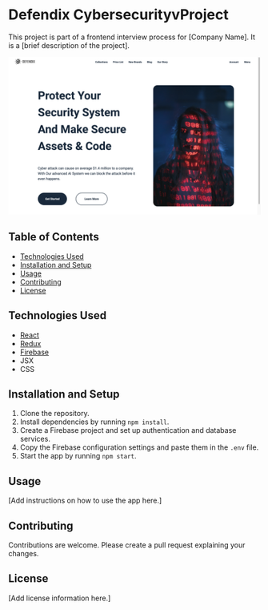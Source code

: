 # Defendix CybersecurityvProject

This project is part of a frontend interview process for [Company Name]. It is a [brief description of the project].


![Preview](./src/assets/Screenshot%202023-05-05%20at%2012.13.35%20AM.png)
## Table of Contents

- [Technologies Used](#technologies-used)
- [Installation and Setup](#installation-and-setup)
- [Usage](#usage)
- [Contributing](#contributing)
- [License](#license)

## Technologies Used

- [React](https://reactjs.org/)
- [Redux](https://redux.js.org/)
- [Firebase](https://firebase.google.com/)
- JSX
- CSS

## Installation and Setup

1. Clone the repository.
2. Install dependencies by running `npm install`.
3. Create a Firebase project and set up authentication and database services.
4. Copy the Firebase configuration settings and paste them in the `.env` file.
5. Start the app by running `npm start`.

## Usage

[Add instructions on how to use the app here.]

## Contributing

Contributions are welcome. Please create a pull request explaining your changes.

## License

[Add license information here.]
